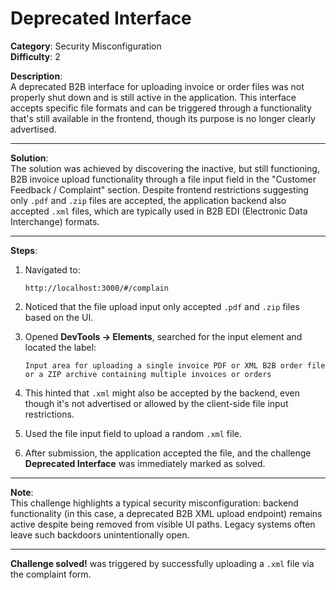 # Deprecated Interface

**Category**: Security Misconfiguration  
**Difficulty**: 2

**Description**:  
A deprecated B2B interface for uploading invoice or order files was not properly shut down and is still active in the application. This interface accepts specific file formats and can be triggered through a functionality that's still available in the frontend, though its purpose is no longer clearly advertised.

---

**Solution**:  
The solution was achieved by discovering the inactive, but still functioning, B2B invoice upload functionality through a file input field in the "Customer Feedback / Complaint" section. Despite frontend restrictions suggesting only `.pdf` and `.zip` files are accepted, the application backend also accepted `.xml` files, which are typically used in B2B EDI (Electronic Data Interchange) formats.

---

**Steps**:

1. Navigated to:
   
   ```
   http://localhost:3000/#/complain
   ```

2. Noticed that the file upload input only accepted `.pdf` and `.zip` files based on the UI.

3. Opened **DevTools → Elements**, searched for the input element and located the label:
   
   ```
   Input area for uploading a single invoice PDF or XML B2B order file or a ZIP archive containing multiple invoices or orders
   ```

4. This hinted that `.xml` might also be accepted by the backend, even though it's not advertised or allowed by the client-side file input restrictions.

5. Used the file input field to upload a random `.xml` file.

6. After submission, the application accepted the file, and the challenge **Deprecated Interface** was immediately marked as solved.

---

**Note**:  
This challenge highlights a typical security misconfiguration: backend functionality (in this case, a deprecated B2B XML upload endpoint) remains active despite being removed from visible UI paths. Legacy systems often leave such backdoors unintentionally open.

---

**Challenge solved!** was triggered by successfully uploading a `.xml` file via the complaint form.
